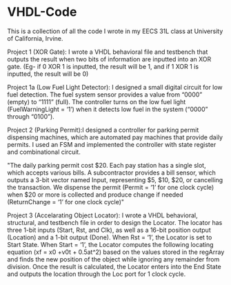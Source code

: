 # VHDL-Code
This is a collection of all the code I wrote in my EECS 31L class at University of California, Irvine. 

Project 1 (XOR Gate): I wrote a VHDL behavioral file and testbench that outputs the result when two bits of information are inputted into an XOR gate. (Eg- if 0 XOR 1 is inputted, the result will be 1, and if 1 XOR 1 is inputted, the result will be 0)

Project 1a (Low Fuel Light Detector): I designed a small digital circuit for low fuel detection. The fuel system sensor provides a value from “0000” (empty) to “1111” (full). The controller turns on the low fuel light (FuelWarningLight = ‘1’) when it detects low fuel in the system (“0000” through “0100”). 

Project 2 (Parking Permit):I designed a controller for parking permit dispensing machines, which are automated pay machines that provide daily permits. I used an FSM and implemented the controller with state register and combinational circuit.

"The daily parking permit cost $20. Each pay station has a single slot, which accepts various bills. A subcontractor provides a bill sensor, which outputs a 3-bit vector named Input, representing $5, $10, $20, or cancelling the transaction. We dispense the permit (Permit = ‘1’ for one clock cycle) when $20 or more is collected and produce change if needed (ReturnChange = ‘1’ for one clock cycle)"

Project 3 (Accelarating Object Locator): I wrote a VHDL behavioral, structural, and testbench file in order to design the Locator. The locator has three 1-bit inputs (Start, Rst, and Clk), as well as a 16-bit position output (Location) and a 1-bit output (Done). When Rst = ‘1’, the Locator is set to Start State. When Start = ‘1’, the Locator computes the following locating equation (xf = x0 +v0t + 0.5at^2) based on the values stored in the regArray and finds the new position of the object while ignoring any remainder from division. Once the result is calculated, the Locator enters into the End State and outputs the location through the Loc port for 1 clock cycle.
